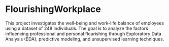 # FlourishingWorkplace
This project investigates the well-being and work-life balance of employees using a dataset of 248 individuals. The goal is to analyze the factors influencing professional and personal flourishing through Exploratory Data Analysis (EDA), predictive modeling, and unsupervised learning techniques.
